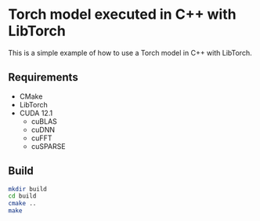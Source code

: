# Torch model executed in C++ with LibTorch

This is a simple example of how to use a Torch model in C++ with LibTorch.

## Requirements

- CMake
- LibTorch
- CUDA 12.1
    - cuBLAS
    - cuDNN
    - cuFFT
    - cuSPARSE

## Build

```bash
mkdir build
cd build
cmake ..
make
```